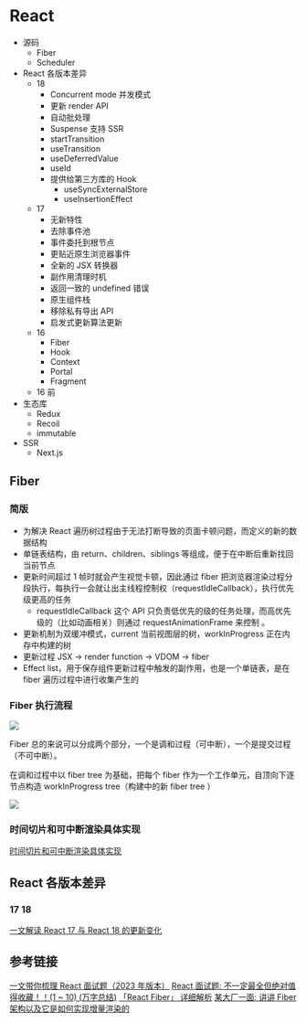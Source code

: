 # React

<!-- ## 类组件生命周期

### React v16.0 之前的生命周期

### React V16.0 之后的生命周期 -->

- 源码
  - Fiber
  - Scheduler
- React 各版本差异
  - 18
    - Concurrent mode 并发模式
    - 更新 render API
    - 自动批处理
    - Suspense 支持 SSR
    - startTransition
    - useTransition
    - useDeferredValue
    - useId
    - 提供给第三方库的 Hook
      - useSyncExternalStore
      - useInsertionEffect
  - 17
    - 无新特性
    - 去除事件池
    - 事件委托到根节点
    - 更贴近原生浏览器事件
    - 全新的 JSX 转换器
    - 副作用清理时机
    - 返回一致的 undefined 错误
    - 原生组件栈
    - 移除私有导出 API
    - 启发式更新算法更新
  - 16
    - Fiber
    - Hook
    - Context
    - Portal
    - Fragment
  - 16 前
- 生态库
  - Redux
  - Recoil
  - immutable
- SSR
  - Next.js

## Fiber

### 简版

- 为解决 React 遍历树过程由于无法打断导致的页面卡顿问题，而定义的新的数据结构
- 单链表结构，由 return、children、siblings 等组成，便于在中断后重新找回当前节点
- 更新时间超过 1 帧时就会产生视觉卡顿，因此通过 fiber 把浏览器渲染过程分段执行，每执行一会就让出主线程控制权（requestIdleCallback），执行优先级更高的任务
  - requestIdleCallback 这个 API 只负责低优先的级的任务处理，而高优先级的（比如动画相关）则通过 requestAnimationFrame 来控制 。
- 更新机制为双缓冲模式，current 当前视图层的树，workInProgress 正在内存中构建的树
- 更新过程 JSX -> render function -> VDOM -> fiber
- Effect list，用于保存组件更新过程中触发的副作用，也是一个单链表，是在 fiber 遍历过程中进行收集产生的
<!-- - VDOM 到 fiber 的过程为 reconcile， -->

### Fiber 执行流程

<img src="https://pic2.zhimg.com/80/v2-9fcf2cfa698301ce7bc78bc3857904ed_720w.webp">

Fiber 总的来说可以分成两个部分，一个是调和过程（可中断），一个是提交过程（不可中断）。

在调和过程中以 fiber tree 为基础，把每个 fiber 作为一个工作单元，自顶向下逐节点构造 workInProgress tree（构建中的新 fiber tree ）

<img src="https://pic3.zhimg.com/80/v2-8c3b88ee7471ba1303c4460967da36fa_720w.webp">

### 时间切片和可中断渲染具体实现

[时间切片和可中断渲染具体实现](https://juejin.cn/post/7258881840823844920#heading-24)

## React 各版本差异

### 17 18

[一文解读 React 17 与 React 18 的更新变化](https://juejin.cn/post/7157888552229928996?searchId=202312061521091477F4EA185EBE786FCD)

## 参考链接

[一文带你梳理 React 面试题（2023 年版本）](https://juejin.cn/post/7182382408807743548)
[React 面试题: 不一定最全但绝对值得收藏！！(1 ~ 10) (万字总结)](https://juejin.cn/post/7258071726227849277)
[「React Fiber」 详细解析](https://zhuanlan.zhihu.com/p/424967867)
[某大厂一面: 讲讲 Fiber 架构以及它是如何实现增量渲染的](https://juejin.cn/post/7258881840823844920#heading-0)

